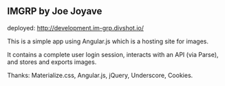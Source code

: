 ## IMGRP by Joe Joyave

deployed: http://development.im-grp.divshot.io/

This is a simple app using Angular.js which is a hosting site for images.

It contains a complete user login session, interacts with an API (via Parse), and stores and exports images.

Thanks: Materialize.css, Angular.js, jQuery, Underscore, Cookies.
